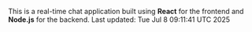 This is a real-time chat application built using **React** for the frontend and **Node.js** for the backend.
Last updated: Tue Jul  8 09:11:41 UTC 2025
